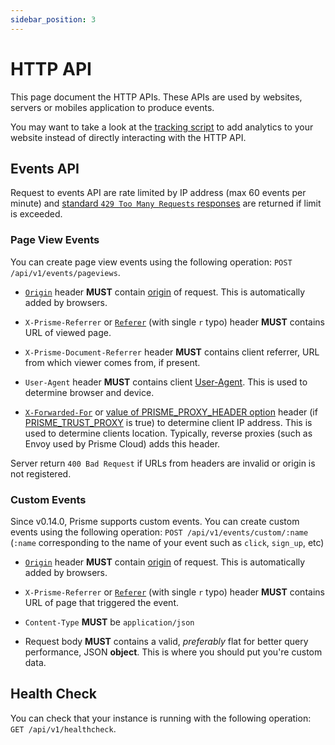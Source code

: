 ```yaml
---
sidebar_position: 3
---
```


# HTTP API

This page document the HTTP APIs. These APIs are used by websites, servers or
mobiles application to produce events.

You may want to take a look at the [tracking script](./tracking-script.md) to
add analytics to your website instead of directly interacting with the HTTP API.

## Events API

Request to events API are rate limited by IP address (max 60 events per minute)
and
[standard `429 Too Many Requests`
responses](https://developer.mozilla.org/en-US/docs/Web/HTTP/Status/429) are
returned if limit is exceeded.

### Page View Events

You can create page view events using the following operation:
`POST /api/v1/events/pageviews`.

- [`Origin`](https://developer.mozilla.org/en-US/docs/Web/HTTP/Headers/Origin)
  header **MUST** contain
  [origin](https://developer.mozilla.org/en-US/docs/Web/API/URL/origin) of
  request. This is automatically added by browsers.

- `X-Prisme-Referrer` or
  [`Referer`](https://developer.mozilla.org/en-US/docs/Web/HTTP/Headers/Referer)
  (with single `r` typo) header **MUST** contains URL of viewed page.

- `X-Prisme-Document-Referrer` header **MUST** contains client referrer, URL
  from which viewer comes from, if present.

- `User-Agent` header **MUST** contains client
  [User-Agent](https://developer.mozilla.org/en-US/docs/Web/HTTP/Headers/User-Agent).
  This is used to determine browser and device.

- [`X-Forwarded-For`](https://developer.mozilla.org/en-US/docs/Web/HTTP/Headers/X-Forwarded-For)
  or
  [value of PRISME_PROXY_HEADER option](../references/server/default-mode.md#proxy-header)
  header (if
  [PRISME_TRUST_PROXY](../references/server/default-mode.md#trust-proxy) is
  true) to determine client IP address. This is used to determine clients
  location. Typically, reverse proxies (such as Envoy used by Prisme Cloud) adds
  this header.

Server return `400 Bad Request` if URLs from headers are invalid or origin is
not registered.

### Custom Events

Since v0.14.0, Prisme supports custom events. You can create custom events using
the following operation: `POST /api/v1/events/custom/:name` (`:name`
corresponding to the name of your event such as `click`, `sign_up`, etc)

- [`Origin`](https://developer.mozilla.org/en-US/docs/Web/HTTP/Headers/Origin)
  header **MUST** contain
  [origin](https://developer.mozilla.org/en-US/docs/Web/API/URL/origin) of
  request. This is automatically added by browsers.

- `X-Prisme-Referrer` or
  [`Referer`](https://developer.mozilla.org/en-US/docs/Web/HTTP/Headers/Referer)
  (with single `r` typo) header **MUST** contains URL of page that triggered the
  event.

- `Content-Type` **MUST** be `application/json`

- Request body **MUST** contains a valid, _preferably_ flat for better query
  performance, JSON **object**. This is where you should put you're custom data.

## Health Check

You can check that your instance is running with the following operation:
`GET /api/v1/healthcheck`.
